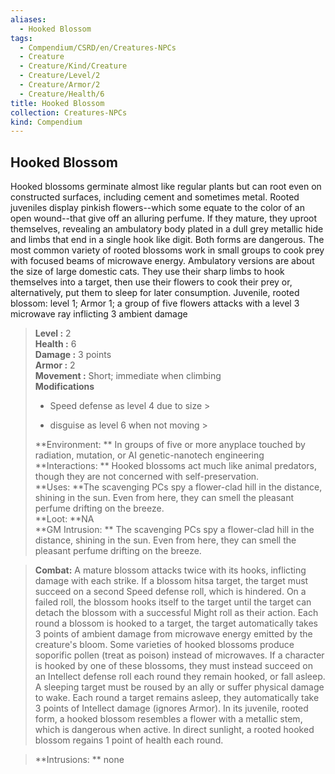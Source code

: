 ```yaml
---
aliases:
  - Hooked Blossom
tags:
  - Compendium/CSRD/en/Creatures-NPCs
  - Creature
  - Creature/Kind/Creature
  - Creature/Level/2
  - Creature/Armor/2
  - Creature/Health/6
title: Hooked Blossom
collection: Creatures-NPCs
kind: Compendium
---
```

## Hooked Blossom  
Hooked blossoms germinate almost like regular plants but can root even on constructed surfaces, including cement and sometimes metal. Rooted juveniles display pinkish flowers--which some equate to the color of an open wound--that give off an alluring perfume. 
If they mature, they uproot themselves, revealing an ambulatory body plated in a dull grey metallic hide and limbs that end in a single hook like digit. 
Both forms are dangerous. The most common variety of rooted blossoms work in small groups to cook prey with focused beams of microwave energy. Ambulatory versions are about the size of large domestic cats. They use their sharp limbs to hook themselves into a target, then use their flowers to cook their prey or, alternatively, put them to sleep for later consumption.
Juvenile, rooted blossom: level 1; Armor 1; a group of five flowers attacks with a level 3 microwave ray inflicting 3 ambient damage  

  
> **Level :** 2  
> **Health :** 6  
> **Damage :** 3 points  
> **Armor :** 2  
> **Movement :** Short; immediate when climbing  
> **Modifications**  
>- Speed defense as level 4 due to size >
>  
>- disguise as level 6 when not moving >
>  
> **Environment: ** In groups of five or more anyplace touched by radiation, mutation, or AI genetic-nanotech engineering  
> **Interactions: ** Hooked blossoms act much like animal predators, though they are not concerned with self-preservation.  
> **Uses: **The scavenging PCs spy a flower-clad hill in the distance, shining in the sun. Even from here, they can smell the pleasant perfume drifting on the breeze.  
> **Loot: **NA  
> **GM Intrusion: ** The scavenging PCs spy a flower-clad hill in the distance, shining in the sun. Even from here, they can smell the pleasant perfume drifting on the breeze.  

> **Combat:** 
> A mature blossom attacks twice with its hooks, inflicting damage with each strike. If a blossom hitsa target, the target must succeed on a second Speed defense roll, which is hindered. On a failed roll, the blossom hooks itself to the target until the target can detach the blossom with a successful Might roll as their action. Each round a blossom is hooked to a target, the target automatically takes 3 points of ambient damage from microwave energy emitted by the creature's bloom. Some varieties of hooked blossoms produce soporific pollen (treat as poison) instead of microwaves. If a character is hooked by one of these blossoms, they must instead succeed on an Intellect defense roll each round they remain hooked, or fall asleep. A sleeping target must be roused by an ally or suffer physical damage to wake. Each round a target remains asleep, they automatically take 3 points of Intellect damage (ignores Armor). In its juvenile, rooted form, a hooked blossom resembles a flower with a metallic stem, which is dangerous when active. In direct sunlight, a rooted hooked blossom regains 1 point of health each round.  
  

> **Intrusions: ** 
> none  
